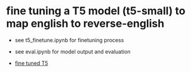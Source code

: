 # fine tuning a T5 model (t5-small) to map english to reverse-english

* see t5_finetune.ipynb for finetuning process
* see eval.ipynb for model output and evaluation

* [fine tuned T5](https://huggingface.co/sunilSabnis/t5-small-finetune-revenglish)
